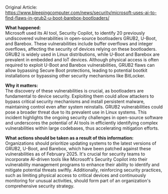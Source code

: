 Original Article: https://www.bleepingcomputer.com/news/security/microsoft-uses-ai-to-find-flaws-in-grub2-u-boot-barebox-bootloaders/

**What happened:**  
Microsoft used its AI tool, Security Copilot, to identify 20 previously undiscovered vulnerabilities in open-source bootloaders GRUB2, U-Boot, and Barebox. These vulnerabilities include buffer overflows and integer overflows, affecting the security of devices relying on these bootloaders. GRUB2 is widely used in Linux distributions, while U-Boot and Barebox are prevalent in embedded and IoT devices. Although physical access is often required to exploit U-Boot and Barebox vulnerabilities, GRUB2 flaws can allow bypassing Secure Boot protections, leading to potential bootkit installations or bypassing other security mechanisms like BitLocker.

**Why it matters:**  
The discovery of these vulnerabilities is crucial, as bootloaders are fundamental to device security. Exploiting them could allow attackers to bypass critical security mechanisms and install persistent malware, maintaining control even after system reinstalls. GRUB2 vulnerabilities could pose a broader threat due to its prevalent use in Linux systems. This incident highlights the ongoing security challenges in open-source software and underscores the potential of AI tools in efficiently identifying complex vulnerabilities within large codebases, thus accelerating mitigation efforts.

**What actions should be taken as a result of this information:**  
Organizations should prioritize updating systems to the latest versions of GRUB2, U-Boot, and Barebox, which have been patched against these vulnerabilities as of February 2025. It's crucial for security teams to incorporate AI-driven tools like Microsoft's Security Copilot into their vulnerability management programs to enhance their ability to identify and mitigate potential threats swiftly. Additionally, reinforcing security practices, such as limiting physical access to critical devices and continuously monitoring for unusual activities, should form part of an organization's comprehensive security strategy.